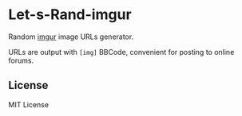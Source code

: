# Let-s-Rand-imgur

Random [imgur](https://imgur.com/) image URLs generator.

URLs are output with `[img]` BBCode, convenient for posting to online forums.

## License
MIT License
